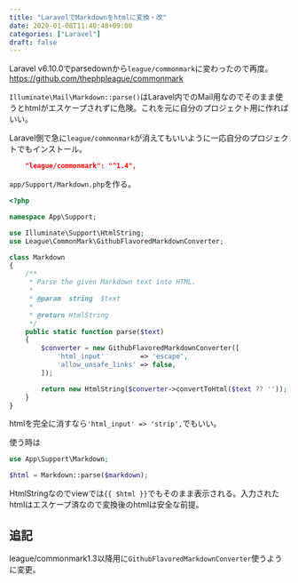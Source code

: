 ```yaml
---
title: "LaravelでMarkdownをhtmlに変換・改"
date: 2020-01-08T11:40:48+09:00
categories: ["Laravel"]
draft: false
---
```


Laravel v6.10.0でparsedownから`league/commonmark`に変わったので再度。
https://github.com/thephpleague/commonmark

`Illuminate\Mail\Markdown::parse()`はLaravel内でのMail用なのでそのまま使うとhtmlがエスケープされずに危険。これを元に自分のプロジェクト用に作ればいい。

Laravel側で急に`league/commonmark`が消えてもいいように一応自分のプロジェクトでもインストール。
```json
    "league/commonmark": "^1.4",
```

`app/Support/Markdown.php`を作る。

```php
<?php

namespace App\Support;

use Illuminate\Support\HtmlString;
use League\CommonMark\GithubFlavoredMarkdownConverter;

class Markdown
{
    /**
     * Parse the given Markdown text into HTML.
     *
     * @param  string  $text
     *
     * @return HtmlString
     */
    public static function parse($text)
    {
        $converter = new GithubFlavoredMarkdownConverter([
            'html_input'         => 'escape',
            'allow_unsafe_links' => false,
        ]);

        return new HtmlString($converter->convertToHtml($text ?? ''));
    }
}
```

htmlを完全に消すなら`'html_input' => 'strip',`でもいい。


使う時は

```php
use App\Support\Markdown;

$html = Markdown::parse($markdown);
```

HtmlStringなのでviewでは`{{ $html }}`でもそのまま表示される。入力されたhtmlはエスケープ済なので変換後のhtmlは安全な前提。

## 追記
league/commonmark1.3以降用に`GithubFlavoredMarkdownConverter`使うように変更。